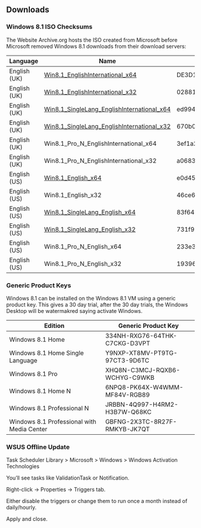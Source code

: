 

## Downloads

### Windows 8.1 ISO Checksums

The Website Archive.org hosts the ISO created from Microsoft before Microsoft removed Windows 8.1 downloads from their download servers:

|Language|Name|SHA256|Architecture|Editions|
|---|---|---|---|---|
|English (UK)|[Win8.1_EnglishInternational_x64](https://archive.org/details/win8.1x32x64)|DE3D15AFBDA350F77C27AAD76844477E396E947302D7402C09A16F3FA7254C68|64|Home<br>Pro|
|English (UK)|[Win8.1_EnglishInternational_x32](https://archive.org/details/win8.1x32x64)|02881d84a046b06a68df7714afffc207|32|Home<br>Pro|
|English (UK)|[Win8.1_SingleLang_EnglishInternational_x64](https://archive.org/details/win8.1x32x64)|ed99429503578655cb1592973f44b327|64|HomeSL|
|English (UK)|[Win8.1_SingleLang_EnglishInternational_x32](https://archive.org/details/win8.1x32x64)|670b01959d1dae192fff633eec0d5b60|32|HomeSL|
|English (UK)|Win8.1_Pro_N_EnglishInternational_x64|3ef1a2f05b353790ac6e942d791ce623|64|HomeN<br>ProN|
|English (UK)|Win8.1_Pro_N_EnglishInternational_x32|a0683b3e7025cc3fcd4ca0b9d52d306c|32|HomeN<br>ProN|
|English (US)|[Win8.1_English_x64](https://archive.org/details/win-8.1-english-x-64\_20240121)|e0d4594e56c0545d379340e0db9519a5|64|Home<br>Pro|
|English (US)|Win8.1_English_x32|46ce6553a0e0abc264b77c1fc59dfb29|32|Home<br>Pro|
|English (US)|[Win8.1_SingleLang_English_x64](https://archive.org/details/win-8.1-single-lang-english-x-64\_202301)|83f6483d1c9f24ee28e0e758edbd9d01|64|HomeSL|
|English (US)|[Win8.1_SingleLang_English_x32](https://archive.org/details/win-8.1-single-lang-english-x-32\_202301)|731f98eebd1073e4fe31354b76c097d7|32|HomeSL|
|English (US)|Win8.1_Pro_N_English_x64|233e312a97f03b35010b6dbbac9e6044|64|HomeN<br>ProN|
|English (US)|Win8.1_Pro_N_English_x32|19396aa74f220546f49bd7d912ae9613|32|HomeN<br>ProN|

### Generic Product Keys

Windows 8.1 can be installed on the Windows 8.1 VM using a generic product key. This gives a 30 day trial, after the 30 day trials, the Windows Desktop will be watermakred saying activate Windows.

|Edition|Generic Product Key|
|---|---|
|Windows 8.1 Home|334NH-RXG76-64THK-C7CKG-D3VPT|
|Windows 8.1 Home Single Language|Y9NXP-XT8MV-PT9TG-97CT3-9D6TC|
|Windows 8.1 Pro|XHQ8N-C3MCJ-RQXB6-WCHYG-C9WKB|
|Windows 8.1 Home N|6NPQ8-PK64X-W4WMM-MF84V-RGB89|
|Windows 8.1 Professional N|JRBBN-4Q997-H4RM2-H3B7W-Q68KC|
|Windows 8.1 Professional with Media Center|GBFNG-2X3TC-8R27F-RMKYB-JK7QT|

### WSUS Offline Update












Task Scheduler Library > Microsoft > Windows > Windows Activation Technologies

You’ll see tasks like ValidationTask or Notification.

Right-click → Properties → Triggers tab.

Either disable the triggers or change them to run once a month instead of daily/hourly.

Apply and close.

